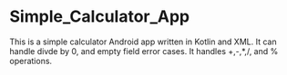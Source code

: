 # Simple_Calculator_App
This is a simple calculator Android app written in Kotlin and XML. It can handle divde by 0, and empty field error cases. It handles +,-,*,/, and % operations.
